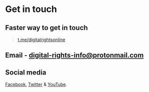 # Get in touch

## Faster way to get in touch

> [t.me/digitalrightsonline](https://t.me/digitalrightsonline)

## Email - [digital-rights-info@protonmail.com](mailto:digital-rights-info@protonmail.com)

## Social media

[Facebook](https://digital-rights.github.io/facebook), [Twitter](https://digital-rights.github.io/twitter) & [YouTube](https://digital-rights.github.io/youtube).
